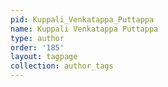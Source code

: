 ```yaml
---
pid: Kuppali_Venkatappa_Puttappa
name: Kuppali Venkatappa Puttappa
type: author
order: '185'
layout: tagpage
collection: author_tags
---
```

